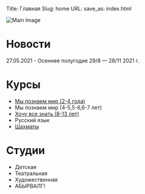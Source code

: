 Title: Главная
Slug: home
URL:
save_as: index.html

![Main Image]({static}/images/kids.png)

# Новости
27.05.2021 - Oсеннее полугодие 29/8 — 28/11 2021 г.

# Курсы

- [Мы познаем мир (2-4 года)](<{filename}../courses/discover_world.md>)
- Мы познаем мир (4-5,5-6,6-7 лет)
- [Хочу все знать (8-13 лет)](<{filename}../courses/want_to_know.md>)
- Русский язык
- [Шахматы](<{filename}../courses/chess.md>)

# Студии

- Детская
- Театральная
- Художественная
- АБЫРВАЛГ!
